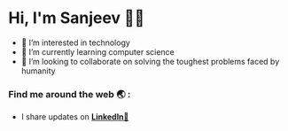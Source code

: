 # Hi, I'm Sanjeev 👋🏽
- 👀 I’m interested in technology
- 🌱 I’m currently learning computer science
- 🦾 I’m looking to collaborate on solving the toughest problems faced by humanity

### Find me around the web 🌏 :
- I share updates on **[LinkedIn👀](https://www.linkedin.com/in/sanjeev-r-m/)**

<!---
sanjeev-rm/sanjeev-rm is a ✨ special ✨ repository because its `README.md` (this file) appears on your GitHub profile.
You can click the Preview link to take a look at your changes.
--->

